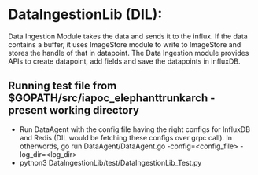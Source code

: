 # DataIngestionLib (DIL):

Data Ingestion Module takes the data and sends it to the influx. If the data contains a buffer, it uses ImageStore module to write to ImageStore and stores the handle of that in datapoint. The Data Ingestion module provides APIs to create datapoint, add fields and save the datapoints in influxDB.

## Running test file from $GOPATH/src/iapoc_elephanttrunkarch - present working directory
* Run DataAgent with the config file having the right configs for InfluxDB and Redis (DIL would be fetching these configs over grpc call). In otherwords,
  go run DataAgent/DataAgent.go -config=<config_file> -log_dir=<log_dir>
* python3 DataIngestionLib/test/DataIngestionLib_Test.py